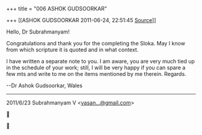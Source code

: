 +++
title = "006 ASHOK GUDSOORKAR"

+++
[[ASHOK GUDSOORKAR	2011-06-24, 22:51:45 [Source](https://groups.google.com/g/bvparishat/c/8MEBH4m5Wek)]]



Hello, Dr Subrahmanyam!

Congratulations and thank you for the completing the Sloka. May I know from which scripture it is quoted and in what context.

  

I have written a separate note to you. I am aware, you are very much tied up in the schedule of your work; still, I will be very happy if you can spare a few mts and write to me on the items mentioned by me therein. Regards.

  

--Dr Ashok Gudsoorkar, Wales

---------------------------------------------------------------------------------------------------------------------------------------------------------------------------------------------------  
  

2011/6/23 Subrahmanyam V \<[vasan...@gmail.com]()\>  





